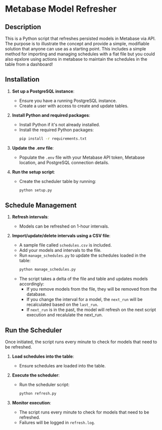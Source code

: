 # Metabase Model Refresher

## Description

This is a Python script that refreshes persisted models in Metabase via API. The purpose is to illustrate the concept and provide a simple, modifiable solution that anyone can use as a starting point. This includes a simple method for importing and managing schedules with a flat file but you could also epxlore using actions in metabase to maintain the schedules in the table from a dashboard!

## Installation

1. **Set up a PostgreSQL instance**:
    - Ensure you have a running PostgreSQL instance.
    - Create a user with access to create and update tables.

2. **Install Python and required packages**:
    - Install Python if it's not already installed.
    - Install the required Python packages:
      ```bash
      pip install -r requirements.txt
      ```

3. **Update the .env file**:
    - Populate the `.env` file with your Metabase API token, Metabase location, and PostgreSQL connection details.

4. **Run the setup script**:
    - Create the scheduler table by running:
      ```bash
      python setup.py
      ```

## Schedule Management

1. **Refresh intervals**:
    - Models can be refreshed on 1-hour intervals.

2. **Import/update/delete intervals using a CSV file**:
    - A sample file called `schedules.csv` is included.
    - Add your models and intervals to the file.
    - Run `manage_schedules.py` to update the schedules loaded in the table:
      ```bash
      python manage_schedules.py
      ```
    - The script takes a delta of the file and table and updates models accordingly:
      - If you remove models from the file, they will be removed from the database.
      - If you change the interval for a model, the `next_run` will be recalculated based on the `last_run`.
      - If `next_run` is in the past, the model will refresh on the next script execution and recalulate the next_run.
	  
	  
## Run the Scheduler

Once initiated, the script runs every minute to check for models that need to be refreshed.

1. **Load schedules into the table**:
    - Ensure schedules are loaded into the table.

2. **Execute the scheduler**:
    - Run the scheduler script:
      ```bash
      python refresh.py
      ```

3. **Monitor execution**:
    - The script runs every minute to check for models that need to be refreshed.
    - Failures will be logged in `refresh.log`.
